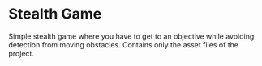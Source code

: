 # Stealth Game

Simple stealth game where you have to get to an objective while avoiding detection from moving obstacles. Contains only the asset files of the project.
